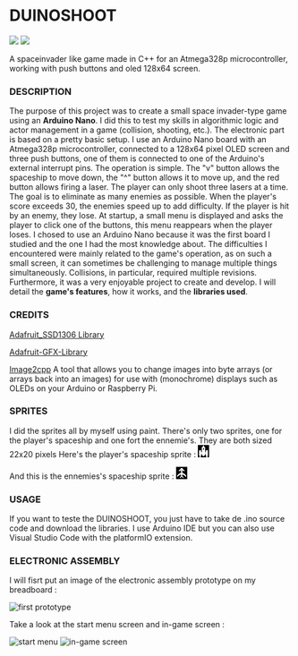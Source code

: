 # DUINOSHOOT
![](https://img.shields.io/badge/Made_in-C++-red)
![](https://img.shields.io/badge/Arduino-project-yellow)

A spaceinvader like game made in C++ for an Atmega328p microcontroller, working with push buttons and oled 128x64 screen.

### DESCRIPTION
The purpose of this project was to create a small space invader-type game using an **Arduino Nano**. I did this to test my skills in algorithmic logic and actor management in a game (collision, shooting, etc.). The electronic part is based on a pretty basic setup. I use an Arduino Nano board with an Atmega328p microcontroller, connected to a 128x64 pixel OLED screen and three push buttons, one of them is connected to one of the Arduino's external interrupt pins. The operation is simple. The "v" button allows the spaceship to move down, the "^" button allows it to move up, and the red button allows firing a laser. The player can only shoot three lasers at a time. The goal is to eliminate as many enemies as possible. When the player's score exceeds 30, the enemies speed up to add difficulty. If the player is hit by an enemy, they lose. At startup, a small menu is displayed and asks the player to click one of the buttons, this menu reappears when the player loses.
I chosed to use an Arduino Nano because it was the first board I studied and the one I had the most knowledge about. The difficulties I encountered were mainly related to the game's operation, as on such a small screen, it can sometimes be challenging to manage multiple things simultaneously. Collisions, in particular, required multiple revisions. Furthermore, it was a very enjoyable project to create and develop. I will detail the **game's features**, how it works, and the **libraries used**.

### CREDITS
[Adafruit_SSD1306 Library](https://github.com/adafruit/Adafruit_SSD1306)

[Adafruit-GFX-Library](https://github.com/adafruit/Adafruit-GFX-Library)

[Image2cpp](https://javl.github.io/image2cpp/) A tool that allows you to change images into byte arrays (or arrays back into an images) for use with (monochrome) displays such as OLEDs on your Arduino or Raspberry Pi.

### SPRITES
I did the sprites all by myself using paint. There's only two sprites, one for the player's spaceship and one fort the ennemie's. They are both sized 22x20 pixels
Here's the player's spaceship sprite : 
![sapceship sprite made with paint](images/spaceship.bmp)

And this is the ennemies's spaceship sprite : 
![ennemy spaceship sprite made with paint](images/sprite_ennemy.bmp)

### USAGE
If you want to teste the DUINOSHOOT, you just have to take de .ino source code and download the libraries. I use Arduino IDE but you can also use Visual Studio Code with the platformIO extension. 

### ELECTRONIC ASSEMBLY
I will fisrt put an image of the electronic assembly prototype on my breadboard : 

![first prototype](images/prototype.bmp)

Take a look at the start menu screen and in-game screen :

![start menu](images/start_menu_prototype.bmp)
![in-game screen](images/game_prototype.bmp)

